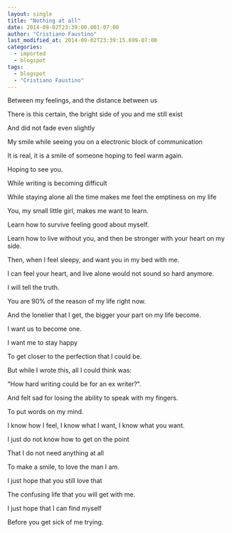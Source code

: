 ```yaml
---
layout: single
title: "Nothing at all"
date: 2014-09-02T23:39:00.001-07:00
author: "Cristiano Faustino"
last_modified_at: 2014-09-02T23:39:15.699-07:00
categories:
  - imported
  - blogspot
tags:
  - blogspot
  - "Cristiano Faustino"
---
```

Between my feelings, and the distance between us

There is this certain, the bright side of you and me still exist

And did not fade even slightly

My smile while seeing you on a electronic block of communication

It is real, it is a smile of someone hoping to feel warm again.

Hoping to see you.



While writing is becoming difficult

While staying alone all the time makes me feel the emptiness on my life

You, my small little girl, makes me want to learn.

Learn how to survive feeling good about myself.

Learn how to live without you, and then be stronger with your heart on my side.



Then, when I feel sleepy, and want you in my bed with me.

I can feel your heart, and live alone would not sound so hard anymore.

I will tell the truth.

You are 90% of the reason of my life right now.

And the lonelier that I get, the bigger your part on my life become.



I want us to become one.

I want me to stay happy

To get closer to the perfection that I could be.

But while I wrote this, all I could think was:

"How hard writing could be for an ex writer?".

And felt sad for losing the ability to speak with my fingers.

To put words on my mind.



I know how I feel, I know what I want, I know what you want.

I just do not know how to get on the point

That I do not need anything at all

To make a smile, to love the man I am.

I just hope that you still love that

The confusing life that you will get with me.



I just hope that I can find myself

Before you get sick of me trying.
